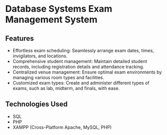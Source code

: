# Database Systems Exam Management System

## Features
- Effortless exam scheduling: Seamlessly arrange exam dates, times, invigilators, and locations.
- Comprehensive student management: Maintain detailed student records, including registration details and attendance tracking.
- Centralized venue management: Ensure optimal exam environments by managing various room types and facilities.
- Customized exam types: Create and administer different types of exams, such as lab, midterm, and finals, with ease.

## Technologies Used
- SQL 
- PHP 
- XAMPP (Cross-Platform Apache, MySQL, PHP)


